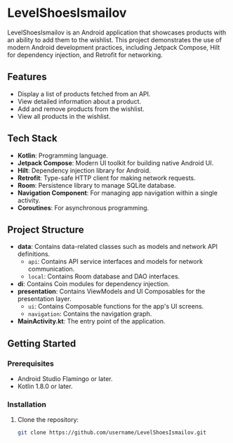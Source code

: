 # LevelShoesIsmailov

LevelShoesIsmailov is an Android application that showcases products with an ability to add them to the wishlist. This project demonstrates the use of modern Android development practices, including Jetpack Compose, Hilt for dependency injection, and Retrofit for networking.

## Features

- Display a list of products fetched from an API.
- View detailed information about a product.
- Add and remove products from the wishlist.
- View all products in the wishlist.

## Tech Stack

- **Kotlin**: Programming language.
- **Jetpack Compose**: Modern UI toolkit for building native Android UI.
- **Hilt**: Dependency injection library for Android.
- **Retrofit**: Type-safe HTTP client for making network requests.
- **Room**: Persistence library to manage SQLite database.
- **Navigation Component**: For managing app navigation within a single activity.
- **Coroutines**: For asynchronous programming.

## Project Structure

- **data**: Contains data-related classes such as models and network API definitions.
  - `api`: Contains API service interfaces and models for network communication.
  - `local`: Contains Room database and DAO interfaces.
- **di**: Contains Coin modules for dependency injection.
- **presentation**: Contains ViewModels and UI Composables for the presentation layer.
  - `ui`: Contains Composable functions for the app's UI screens.
  - `navigation`: Contains the navigation graph.
- **MainActivity.kt**: The entry point of the application.

## Getting Started

### Prerequisites

- Android Studio Flamingo or later.
- Kotlin 1.8.0 or later.

### Installation

1. Clone the repository:

   ```bash
   git clone https://github.com/username/LevelShoesIsmailov.git
